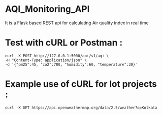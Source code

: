 # AQI_Monitoring_API
It is a Flask based REST api for calculating Air quality index in real time 

# Test with cURL or Postman :
```
curl -X POST http://127.0.0.1:5000/api/v1/aqi \
-H "Content-Type: application/json" \
-d '{"pm25":45, "co2":700, "humidity":60, "temperature":30}'
```
# Example use of cURL for Iot projects :
```
curl -X GET https://api.openweathermap.org/data/2.5/weather?q=Kolkata
```

